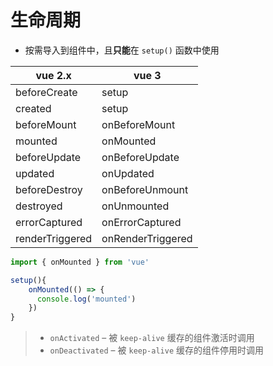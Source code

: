 ﻿# 生命周期

- 按需导入到组件中，且**只能**在 `setup()` 函数中使用

| vue 2.x         | vue 3             |
| --------------- | ----------------- |
| beforeCreate    | setup             |
| created         | setup             |
| beforeMount     | onBeforeMount     |
| mounted         | onMounted         |
| beforeUpdate    | onBeforeUpdate    |
| updated         | onUpdated         |
| beforeDestroy   | onBeforeUnmount   |
| destroyed       | onUnmounted       |
| errorCaptured   | onErrorCaptured   |
| renderTriggered | onRenderTriggered |

``` js
import { onMounted } from 'vue'

setup(){
    onMounted(() => {
      console.log('mounted')
    })
}
```

>- `onActivated` – 被 `keep-alive` 缓存的组件激活时调用
>- `onDeactivated` – 被 `keep-alive` 缓存的组件停用时调用
